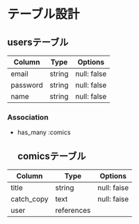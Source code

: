 # テーブル設計

  ## usersテーブル

| Column             | Type   | Options     |
| ------------------ | ------ | ----------- |
| email              | string | null: false |
| password           | string | null: false |
| name               | string | null: false |


  ### Association

- has_many :comics

  ## comicsテーブル

| Column             | Type       | Options     |
| ------------------ | ------     | ----------- |
| title              | string     | null: faise |
| catch_copy         | text       | null: faise |
| user               | references |             |
